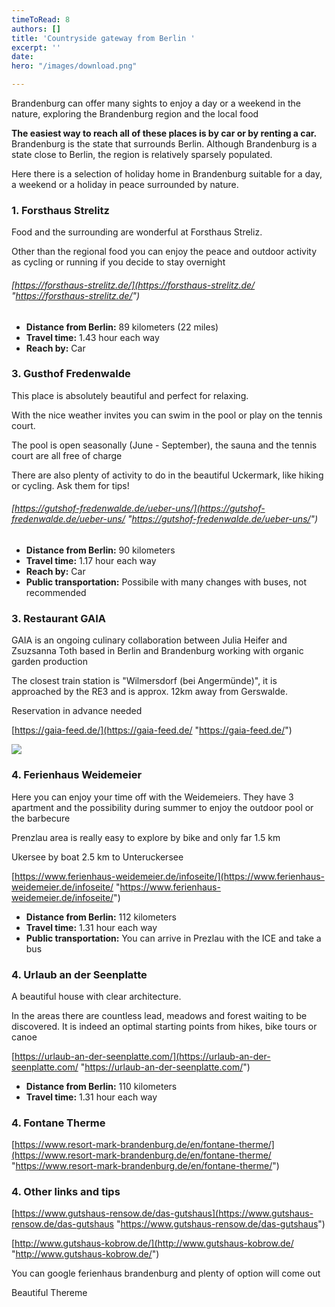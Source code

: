 ```yaml
---
timeToRead: 8
authors: []
title: 'Countryside gateway from Berlin '
excerpt: ''
date: 
hero: "/images/download.png"

---
```

Brandenburg can offer many sights to enjoy a day or a weekend in the nature, exploring the Brandenburg region and the local food

**The easiest way to reach all of these places is by car or by renting a car.** Brandenburg is the state that surrounds Berlin. Although Brandenburg is a state close to Berlin, the region is relatively sparsely populated.

Here there is a selection of holiday home in Brandenburg suitable for a day, a weekend or a holiday in peace surrounded by nature.

### 1. Forsthaus Strelitz

Food and the surrounding are wonderful at Forsthaus Streliz.

Other than the regional food you can enjoy the peace and outdoor activity as cycling or running if you decide to stay overnight

###### [https://forsthaus-strelitz.de/](https://forsthaus-strelitz.de/ "https://forsthaus-strelitz.de/")

* **Distance from Berlin:** 89 kilometers (22 miles)
* **Travel time:** 1.43 hour each way
* **Reach by:** Car

### 3. Gusthof Fredenwalde

This place is absolutely beautiful and perfect for relaxing.

With the nice weather invites you can swim in the pool or play on the tennis court.

The pool is open seasonally (June - September), the sauna and the tennis court are all free of charge

There are also plenty of activity to do in the beautiful Uckermark, like hiking or cycling. Ask them for tips!

###### [https://gutshof-fredenwalde.de/ueber-uns/](https://gutshof-fredenwalde.de/ueber-uns/ "https://gutshof-fredenwalde.de/ueber-uns/")

* **Distance from Berlin:** 90 kilometers
* **Travel time:** 1.17 hour each way
* **Reach by:** Car
* **Public transportation:** Possibile with many changes with buses, not recommended

### 3. Restaurant GAIA

GAIA is an ongoing culinary collaboration between Julia Heifer and Zsuzsanna Toth based in Berlin and Brandenburg working with organic garden production

The closest train station is "Wilmersdorf (bei Angermünde)", it is approached by the RE3 and is approx. 12km away from Gerswalde.

Reservation in advance needed

[https://gaia-feed.de/](https://gaia-feed.de/ "https://gaia-feed.de/")

![](/images/gaia_2_dontuse_option-1_in.jpg)

### 4. Ferienhaus Weidemeier

Here you can enjoy your time off with the Weidemeiers. They have 3 apartment and the possibility during summer to enjoy the outdoor pool or the barbecure

Prenzlau area is really easy to explore by bike and only far 1.5 km

Ukersee by boat 2.5 km to Unteruckersee

[https://www.ferienhaus-weidemeier.de/infoseite/](https://www.ferienhaus-weidemeier.de/infoseite/ "https://www.ferienhaus-weidemeier.de/infoseite/")

* **Distance from Berlin:** 112 kilometers
* **Travel time:** 1.31 hour each way
* **Public transportation:** You can arrive in Prezlau with the ICE and take a bus

### 4. Urlaub an der Seenplatte

A beautiful house with clear architecture.

In the areas there are countless lead, meadows and forest waiting to be discovered. It is indeed an optimal starting points from hikes, bike tours or canoe 

[https://urlaub-an-der-seenplatte.com/](https://urlaub-an-der-seenplatte.com/ "https://urlaub-an-der-seenplatte.com/")

* **Distance from Berlin:** 110 kilometers
* **Travel time:** 1.31 hour each way

### 4. Fontane Therme 

[https://www.resort-mark-brandenburg.de/en/fontane-therme/](https://www.resort-mark-brandenburg.de/en/fontane-therme/ "https://www.resort-mark-brandenburg.de/en/fontane-therme/")

### 4. Other links and tips 

[https://www.gutshaus-rensow.de/das-gutshaus](https://www.gutshaus-rensow.de/das-gutshaus "https://www.gutshaus-rensow.de/das-gutshaus")

[http://www.gutshaus-kobrow.de/](http://www.gutshaus-kobrow.de/ "http://www.gutshaus-kobrow.de/")

You can google ferienhaus brandenburg and plenty of option will come out 

Beautiful Thereme